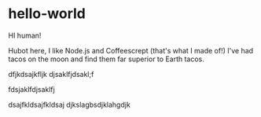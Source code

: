# hello-world

HI human!

Hubot here, I like Node.js and Coffeescrept (that's what I made of!)
I've had tacos on the moon and find them far superior to Earth tacos.

dfjkdsajkfljk
djsaklfjdsakl;f


fdsjaklfdjsaklfj


dsajfkldsajfkldsaj
djkslagbsdjklahgdjk
